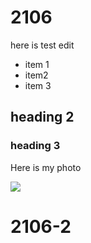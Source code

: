 # 2106 

here is test edit

* item 1
* item2
* item 3

## heading 2

### heading 3

Here is my photo

![](https://www.google.com/images/branding/googlelogo/2x/googlelogo_color_272x92dp.png)

# 2106-2
